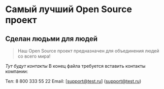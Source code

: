 # Самый лучший Open Source проект

## Сделан людьми для людей

> Наш Open Source проект предназначен для объединения людей со всего мира!

_Тут будут контакты_
В конец файла требуется вставить контакты компании:

Тел: 8 800 333 55 22
Email: [support@test.ru] (support@test.ru)
